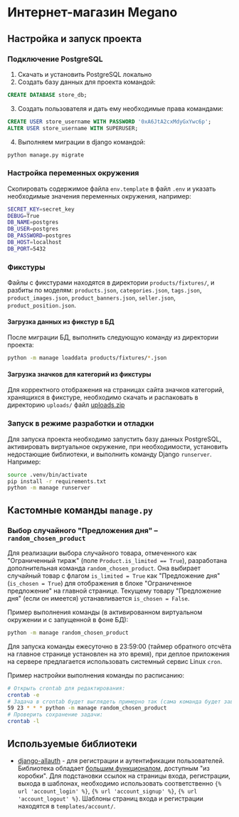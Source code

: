 # Интернет-магазин Megano

## Настройка и запуск проекта

### Подключение PostgreSQL

1. Скачать и установить PostgreSQL локально
2. Создать базу данных для проекта командой:
```sql
CREATE DATABASE store_db;
```
3. Создать пользователя и дать ему необходимые права командами:
```sql
CREATE USER store_username WITH PASSWORD '0xA6JtA2cxMdyGxYwc6p';
ALTER USER store_username WITH SUPERUSER;
```
4. Выполняем миграции в django командой:
```bash
python manage.py migrate
```

### Настройка переменных окружения

Скопировать содержимое файла `env.template` в файл `.env` и указать необходимые значения переменных окружения, например:
```bash
SECRET_KEY=secret_key
DEBUG=True
DB_NAME=postgres
DB_USER=postgres
DB_PASSWORD=postgres
DB_HOST=localhost
DB_PORT=5432
```

### Фикстуры

Файлы с фикстурами находятся в директории `products/fixtures/`, и разбиты по моделям: `products.json`,
`categories.json`,  `tags.json`, `product_images.json`, `product_banners.json`, `seller.json`, `product_position.json`.

#### Загрузка данных из фикстур в БД

После миграции БД, выполнить следующую команду из директории проекта:

```bash
python -m manage loaddata products/fixtures/*.json
```

#### Загрузка значков для категорий из фикстуры

Для корректного отображения на страницах сайта значков категорий, хранящихся в фикстуре, необходимо скачать и 
распаковать в директорию `uploads/` файл
[uploads.zip](https://gitlab.skillbox.ru/kurator_skillbox/python_django_team28/uploads/96678c36fea204b24026a331341429d1/uploads.zip)
### Запуск в режиме разработки и отладки

Для запуска проекта необходимо запустить базу данных PostgreSQL, активировать виртуальное окружение, при необходимости, 
установить недостающие 
библиотеки, и выполнить команду Django `runserver`. Например:

```bash
source .venv/bin/activate
pip install -r requirements.txt
python -m manage runserver
```

## Кастомные команды `manage.py`

### Выбор случайного "Предложения дня" – `random_chosen_product`

Для реализации выбора случайного товара, отмеченного как "Ограниченный тираж" (поле `Product.is_limited == True`),
разработана дополнительная команда `random_chosen_product`. Она выбирает случайный товар с флагом `is_limited = True` 
как "Предложение дня" (`is_chosen = True`) для отображения в блоке "Ограниченное предложение" на главной странице. 
Текущему товару "Предложение дня" (если он имеется) устанавливается `is_chosen = False`.

Пример выполнения команды (в активированном виртуальном окружении и с запущенной в фоне БД):

```bash
python -m manage random_chosen_product
```

Для запуска команды ежесуточно в 23:59:00 (таймер обратного отсчёта на главное странице установлен на это время), при 
деплое приложения на сервере предлагается использовать системный сервис Linux `cron`.

Пример настройки выполнения команды по расписанию:

```bash
# Открыть crontab для редактирования:
crontab -e 
# Задача в crontab будет выглядеть примерно так (сама команда будет зависеть от того, как будем деплоить):
59 23 * * * python -m manage random_chosen_product
# Проверить сохранение задачи:
crontab -l
```

## Используемые библиотеки

- [django-allauth](https://github.com/pennersr/django-allauth) - для регистрации и аутентификации пользователей. 
  Библиотека обладает [большим функционалом](https://github.com/pennersr/django-allauth#features), доступным "из 
  коробки". Для подстановки ссылок на страницы входа, регистрации, выхода в шаблонах, необходимо использовать 
  соответственно `{% url 'account_login' %}`, `{% url 'account_signup' %}`, `{% url 'account_logout' %}`. Шаблоны 
  страниц входа и регистрации находятся в `templates/account/`.